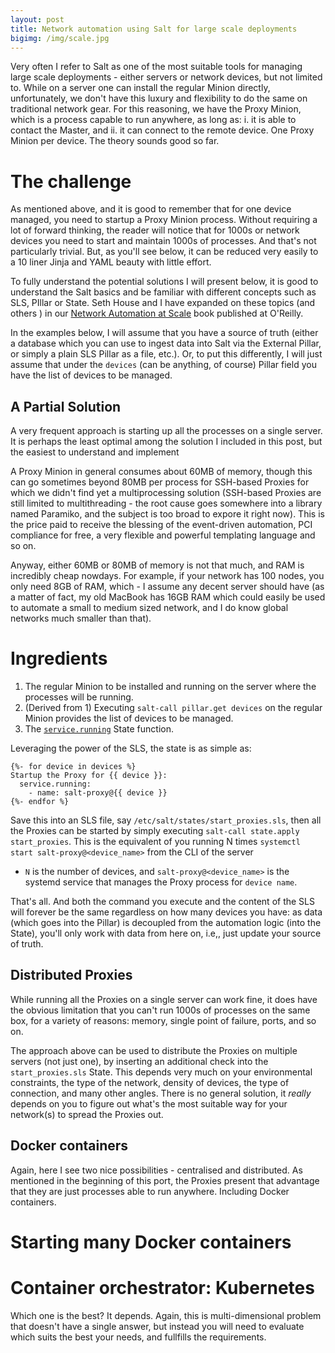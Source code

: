 ```yaml
---
layout: post
title: Network automation using Salt for large scale deployments
bigimg: /img/scale.jpg
---
```


Very often I refer to Salt as one of the most suitable tools for managing large
scale deployments - either servers or network devices, but not limited to.
While on a server one can install the regular Minion directly, unfortunately,
we don't have this luxury and flexibility to do the same on traditional network
gear. For this reasoning, we have the Proxy Minion, which is a process capable
to run anywhere, as long as: i. it is able to contact the Master, and ii. it
can connect to the remote device. One Proxy Minion per device. The theory
sounds good so far.

The challenge
=============

As mentioned above, and it is good to remember that for one device managed, you
need to startup a Proxy Minion process. Without requiring a lot of forward
thinking, the reader will notice that for 1000s or network devices you need to
start and maintain 1000s of processes. And that's not particularly trivial. But,
as you'll see below, it can be reduced very easily to a 10 liner Jinja and YAML
beauty with little effort.

To fully understand the potential solutions I will present below, it is good to
understand the Salt basics and be familiar with different concepts such as
SLS, PIllar or State. Seth House and I have expanded on these topics (and others
) in our
[Network Automation at Scale](http://www.oreilly.com/webops-perf/free/network-automation-at-scale.csp)
book published at O'Reilly.

In the examples below, I will assume that you have a source of truth (either a
database which you can use to ingest data into Salt via the External Pillar, or
simply a plain SLS Pillar as a file, etc.). Or, to put this differently, I will
just assume that under the ``devices`` (can be anything, of course) Pillar
field you have the list of devices to be managed.

A Partial Solution
------------------

A very frequent approach is starting up all the processes on a single server. It
is perhaps the least optimal among the solution I included in this post, but the
easiest to understand and implement

A Proxy Minion in general consumes about 60MB of memory, though this can go
sometimes beyond 80MB per process for SSH-based Proxies for which we didn't
find yet a multiprocessing solution (SSH-based Proxies are still limited to
multithreading - the root cause goes somewhere into a library named Paramiko,
and the subject is too broad to expore it right now). This is the price paid
to receive the blessing of the event-driven automation, PCI compliance for free,
a very flexible and powerful templating language and so on.

Anyway, either 60MB or 80MB of memory is not that much, and RAM is incredibly
cheap nowdays. For example, if your network has 100 nodes, you only need 8GB of
RAM, which - I assume any decent server should have (as a matter of fact, my
old MacBook has 16GB RAM which could easily be used to automate a small to
medium sized network, and I do know global networks much smaller than that).

# Ingredients

1. The regular Minion to be installed and running on the server where the
   processes will be running.
2. (Derived from 1) Executing ``salt-call pillar.get devices`` on the regular
   Minion provides the list of devices to be managed.
3. The 
   [``service.running``](https://docs.saltstack.com/en/latest/ref/states/all/salt.states.service.html#salt.states.service.running)
   State function.

Leveraging the power of the SLS, the state is as simple as:

```sls
{%- for device in devices %}
Startup the Proxy for {{ device }}:
  service.running:
    - name: salt-proxy@{{ device }}
{%- endfor %}
```

Save this into an SLS file, say ``/etc/salt/states/start_proxies.sls``,
then all the Proxies can be started by simply executing
``salt-call state.apply start_proxies``. This is the equivalent of you running
N times ``systemctl start salt-proxy@<device_name>`` from the CLI of the server
- ``N`` is the number of devices, and ``salt-proxy@<device_name>`` is the
systemd service that manages the Proxy process for ``device name``.

That's all. And both the command you execute and the content of the SLS will
forever be the same regardless on how many devices you have: as data (which goes
into the Pillar) is decoupled from the automation logic (into the
State), you'll only work with data from here on, i.e,, just update your source
of truth.

Distributed Proxies
-------------------

While running all the Proxies on a single server can work fine, it does have
the obvious limitation that you can't run 1000s of processes on the same box,
for a variety of reasons: memory, single point of failure, ports, and so on.

The approach above can be used to distribute the Proxies on multiple servers
(not just one), by inserting an additional check into the ``start_proxies.sls``
State. This depends very much on your environmental constraints, the type of
the network, density of devices, the type of connection, and many other angles.
There is no general solution, it _really_ depends on you to figure out what's
the most suitable way for your network(s) to spread the Proxies out.

Docker containers
-----------------

Again, here I see two nice possibilities - centralised and distributed.
As mentioned in the beginning of this port, the Proxies present that advantage
that they are just processes able to run anywhere. Including Docker containers.

# Starting many Docker containers

# Container orchestrator: Kubernetes

Which one is the best? It depends. Again, this is multi-dimensional problem
that doesn't have a single answer, but instead you will need to evaluate which
suits the best your needs, and fullfills the requirements.

